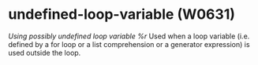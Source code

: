 # undefined-loop-variable (W0631)
*Using possibly undefined loop variable %r* Used when a loop variable
(i.e. defined by a for loop or a list comprehension or a generator
expression) is used outside the loop.
